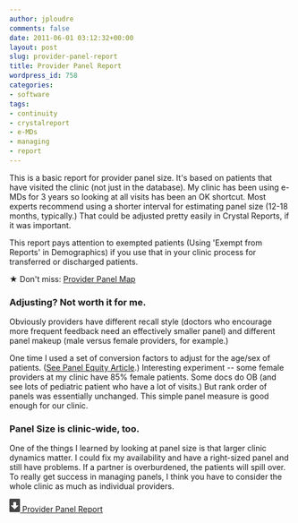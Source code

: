 ```yaml
---
author: jploudre
comments: false
date: 2011-06-01 03:12:32+00:00
layout: post
slug: provider-panel-report
title: Provider Panel Report
wordpress_id: 758
categories:
- software
tags:
- continuity
- crystalreport
- e-MDs
- managing
- report
---
```


This is a basic report for provider panel size. It's based on patients that have visited the clinic (not just in the database). My clinic has been using e-MDs for 3 years  so looking at all visits has been an OK shortcut. Most experts recommend using a shorter interval for estimating panel size (12-18 months, typically.) That could be adjusted pretty easily in Crystal Reports, if it was important.

This report pays attention to exempted patients (Using 'Exempt from Reports' in Demographics) if you use that in your clinic process for transferred or discharged patients.

★ Don't miss: [Provider Panel Map](http://unchart.com/2011/provider-panel-map/)

### Adjusting? Not worth it for me.

Obviously providers have different recall style (doctors who encourage more frequent feedback need an effectively smaller panel) and different panel makeup (male versus female providers, for example.)

One time I used a set of conversion factors to adjust for the age/sex of patients. ([See Panel Equity Article](http://primarycareforall.org/wp-content/uploads/2011/05/Panels-in-Primary-Care.pdf).) Interesting experiment -- some female providers at my clinic have 85% female patients. Some docs do OB (and see lots of pediatric patient who have a lot of visits.) But rank order of panels was essentially unchanged. This simple panel measure is good enough for our clinic.

### Panel Size is clinic-wide, too.

One of the things I learned by looking at panel size is that larger clinic dynamics matter. I could fix my availability and have a right-sized panel and still have problems. If a partner is overburdened, the patients will spill over. To really get success in managing panels, I think you have to consider  the whole clinic as much as individual providers. 

[![](/files/2011/01/57-download.png) Provider Panel Report](/files/2011/06/provider-panel.zip)

